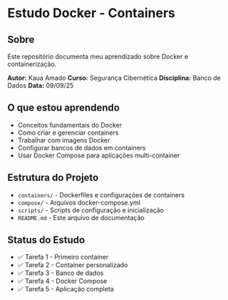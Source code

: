 # Estudo Docker - Containers

## Sobre
Este repositório documenta meu aprendizado sobre Docker e containerização.

**Autor:** Kaua Amado
**Curso:** Segurança Cibernética
**Disciplina:** Banco de Dados
**Data:** 09/09/25

## O que estou aprendendo
- Conceitos fundamentais do Docker
- Como criar e gerenciar containers
- Trabalhar com imagens Docker
- Configurar bancos de dados em containers
- Usar Docker Compose para aplicações multi-container

## Estrutura do Projeto
- `containers/` - Dockerfiles e configurações de containers
- `compose/` - Arquivos docker-compose.yml
- `scripts/` - Scripts de configuração e inicialização
- `README.md` - Este arquivo de documentação

## Status do Estudo
- ✅ Tarefa 1 - Primeiro container
- ✅ Tarefa 2 - Container personalizado
- ✅ Tarefa 3 - Banco de dados
- ✅ Tarefa 4 - Docker Compose
- ✅ Tarefa 5 - Aplicação completa
